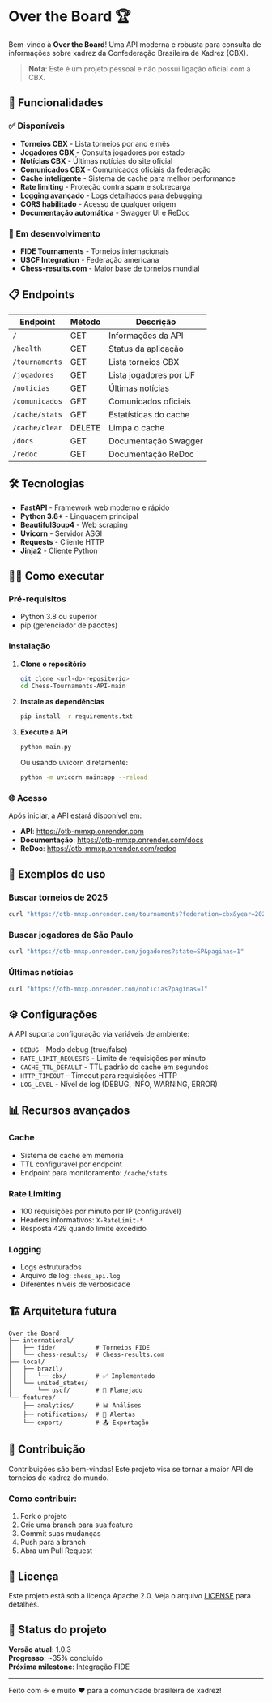 # Over the Board 🏆

Bem-vindo à **Over the Board**! Uma API moderna e robusta para consulta de informações sobre xadrez da Confederação Brasileira de Xadrez (CBX).

> **Nota**: Este é um projeto pessoal e não possui ligação oficial com a CBX.

## 🚀 Funcionalidades

### ✅ Disponíveis
- **Torneios CBX** - Lista torneios por ano e mês
- **Jogadores CBX** - Consulta jogadores por estado
- **Notícias CBX** - Últimas notícias do site oficial
- **Comunicados CBX** - Comunicados oficiais da federação
- **Cache inteligente** - Sistema de cache para melhor performance
- **Rate limiting** - Proteção contra spam e sobrecarga
- **Logging avançado** - Logs detalhados para debugging
- **CORS habilitado** - Acesso de qualquer origem
- **Documentação automática** - Swagger UI e ReDoc

### 🔄 Em desenvolvimento
- **FIDE Tournaments** - Torneios internacionais
- **USCF Integration** - Federação americana
- **Chess-results.com** - Maior base de torneios mundial

## 📋 Endpoints

| Endpoint | Método | Descrição |
|----------|--------|-----------|
| `/` | GET | Informações da API |
| `/health` | GET | Status da aplicação |
| `/tournaments` | GET | Lista torneios CBX |
| `/jogadores` | GET | Lista jogadores por UF |
| `/noticias` | GET | Últimas notícias |
| `/comunicados` | GET | Comunicados oficiais |
| `/cache/stats` | GET | Estatísticas do cache |
| `/cache/clear` | DELETE | Limpa o cache |
| `/docs` | GET | Documentação Swagger |
| `/redoc` | GET | Documentação ReDoc |

## 🛠️ Tecnologias

- **FastAPI** - Framework web moderno e rápido
- **Python 3.8+** - Linguagem principal
- **BeautifulSoup4** - Web scraping
- **Uvicorn** - Servidor ASGI
- **Requests** - Cliente HTTP
- **Jinja2** - Cliente Python

## 🏃‍♂️ Como executar

### Pré-requisitos
- Python 3.8 ou superior
- pip (gerenciador de pacotes)

### Instalação

1. **Clone o repositório**
   ```bash
   git clone <url-do-repositorio>
   cd Chess-Tournaments-API-main
   ```

2. **Instale as dependências**
   ```bash
   pip install -r requirements.txt
   ```

3. **Execute a API**
   ```bash
   python main.py
   ```
   
   Ou usando uvicorn diretamente:
   ```bash
   python -m uvicorn main:app --reload
   ```

### 🌐 Acesso

Após iniciar, a API estará disponível em:

- **API**: https://otb-mmxp.onrender.com
- **Documentação**: https://otb-mmxp.onrender.com/docs
- **ReDoc**: https://otb-mmxp.onrender.com/redoc

## 📖 Exemplos de uso

### Buscar torneios de 2025
```bash
curl "https://otb-mmxp.onrender.com/tournaments?federation=cbx&year=2025&month=1&limit=5"
```

### Buscar jogadores de São Paulo
```bash
curl "https://otb-mmxp.onrender.com/jogadores?state=SP&paginas=1"
```

### Últimas notícias
```bash
curl "https://otb-mmxp.onrender.com/noticias?paginas=1"
```

## ⚙️ Configurações

A API suporta configuração via variáveis de ambiente:

- `DEBUG` - Modo debug (true/false)
- `RATE_LIMIT_REQUESTS` - Limite de requisições por minuto
- `CACHE_TTL_DEFAULT` - TTL padrão do cache em segundos
- `HTTP_TIMEOUT` - Timeout para requisições HTTP
- `LOG_LEVEL` - Nível de log (DEBUG, INFO, WARNING, ERROR)

## 📊 Recursos avançados

### Cache
- Sistema de cache em memória
- TTL configurável por endpoint
- Endpoint para monitoramento: `/cache/stats`

### Rate Limiting
- 100 requisições por minuto por IP (configurável)
- Headers informativos: `X-RateLimit-*`
- Resposta 429 quando limite excedido

### Logging
- Logs estruturados
- Arquivo de log: `chess_api.log`
- Diferentes níveis de verbosidade

## 🏗️ Arquitetura futura

```
Over the Board
├── international/
│   ├── fide/           # Torneios FIDE
│   └── chess-results/  # Chess-results.com
├── local/
│   ├── brazil/
│   │   └── cbx/        # ✅ Implementado
│   └── united_states/
│       └── uscf/       # 🔄 Planejado
└── features/
    ├── analytics/      # 📊 Análises
    ├── notifications/  # 🔔 Alertas
    └── export/         # 📤 Exportação
```

## 🤝 Contribuição

Contribuições são bem-vindas! Este projeto visa se tornar a maior API de torneios de xadrez do mundo.

### Como contribuir:
1. Fork o projeto
2. Crie uma branch para sua feature
3. Commit suas mudanças
4. Push para a branch
5. Abra um Pull Request

## 📄 Licença

Este projeto está sob a licença Apache 2.0. Veja o arquivo [LICENSE](LICENSE) para detalhes.

## 🚧 Status do projeto

**Versão atual**: 1.0.3  
**Progresso**: ~35% concluído  
**Próxima milestone**: Integração FIDE

---

Feito com ☕ e muito ❤️ para a comunidade brasileira de xadrez!
